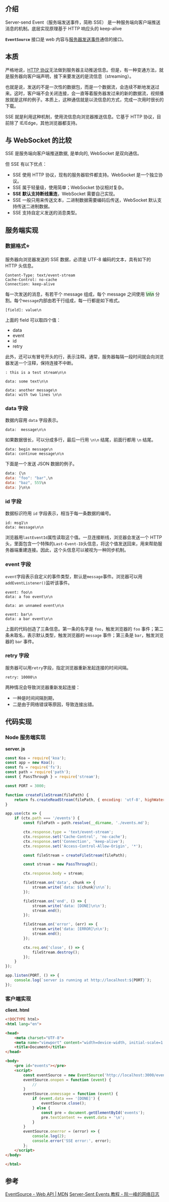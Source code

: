 ## 介绍

Server-send Event（服务端发送事件，简称 SSE） 是一种服务端向客户端推送消息的机制。底层实现原理基于 HTTP 响应头的 keep-alive

**`EventSource`** 接口是 web 内容与[服务器发送事件](https://developer.mozilla.org/zh-CN/docs/Web/API/Server-sent_events)通信的接口。
## 本质

严格地说，[HTTP 协议](https://www.ruanyifeng.com/blog/2016/08/http.html)无法做到服务器主动推送信息。但是，有一种变通方法，就是服务器向客户端声明，接下来要发送的是流信息（streaming）。

也就是说，发送的不是一次性的数据包，而是一个数据流，会连续不断地发送过来。这时，客户端不会关闭连接，会一直等着服务器发过来的新的数据流，视频播放就是这样的例子。本质上，这种通信就是以流信息的方式，完成一次用时很长的下载。

SSE 就是利用这种机制，使用流信息向浏览器推送信息。它基于 HTTP 协议，目前除了 IE/Edge，其他浏览器都支持。

## 与 WebSocket 的比较

SSE 是服务端向客户端推送数据, 是单向的, WebSocket 是双向通信。

但 SSE 有以下优点：

- SSE 使用 HTTP 协议，现有的服务器软件都支持。WebSocket 是一个独立协议。
- SSE 属于轻量级，使用简单；WebSocket 协议相对复杂。
- **SSE 默认支持断线重连**，WebSocket 需要自己实现。
- SSE 一般只用来传送文本，二进制数据需要编码后传送，WebSocket 默认支持传送二进制数据。
- SSE 支持自定义发送的消息类型。

## 服务端实现

### 数据格式⭐

服务器向浏览器发送的 SSE 数据，必须是 UTF-8 编码的文本，具有如下的 HTTP 头信息。

```
Content-Type: text/event-stream
Cache-Control: no-cache
Connection: keep-alive
```

每一次发送的消息，有若干个 message 组成，每个 message 之间使用 <mark style="background: #BBFABBA6;">\n\n</mark> 分割。每个`message`内部由若干行组成，每一行都是如下格式。

```
[field]: value\n
```

上面的 field 可以取四个值：

- data
- event
- id
- retry

此外，还可以有冒号开头的行，表示注释。通常，服务器每隔一段时间就会向浏览器发送一个注释，保持连接不中断。

```
: this is a test stream\n\n

data: some text\n\n

data: another message\n
data: with two lines \n\n
```

### data 字段

数据内容用 `data` 字段表示。

```
data:  message\n\n
```

如果数据很长，可以分成多行，最后一行用 `\n\n` 结尾，前面行都用 `\n` 结尾。

```
data: begin message\n
data: continue message\n\n
```

下面是一个发送 JSON 数据的例子。

```js
data: {\n
data: "foo": "bar",\n
data: "baz", 555\n
data: }\n\n
```

### id 字段

数据标识符用 `id` 字段表示，相当于每一条数据的编号。

```
id: msg1\n
data: message\n\n
```

浏览器用`lastEventId`属性读取这个值。一旦连接断线，浏览器会发送一个 HTTP 头，里面包含一个特殊的`Last-Event-ID`头信息，将这个值发送回来，用来帮助服务器端重建连接。因此，这个头信息可以被视为一种同步机制。

### event 字段

`event`字段表示自定义的事件类型，默认是`message`事件。浏览器可以用`addEventListener()`监听该事件。

```
event: foo\n
data: a foo event\n\n

data: an unnamed event\n\n

event: bar\n
data: a bar event\n\n
```

上面的代码创造了三条信息。第一条的名字是 `foo`，触发浏览器的 `foo` 事件；第二条未取名，表示默认类型，触发浏览器的 `message` 事件；第三条是 `bar`，触发浏览器的 `bar` 事件。

### retry 字段

服务器可以用`retry`字段，指定浏览器重新发起连接的时间间隔。

```
retry: 10000\n
```

两种情况会导致浏览器重新发起连接：

- 一种是时间间隔到期，
- 二是由于网络错误等原因，导致连接出错。


## 代码实现

### Node 服务端实现

**server. js**

```js
const Koa = require('koa');
const app = new Koa();
const fs = require('fs');
const path = require('path');
const { PassThrough } = require('stream');

const PORT = 3000;

function createFileStream(filePath) {
    return fs.createReadStream(filePath, { encoding: 'utf-8', highWaterMark: 1 });
}

app.use(ctx => {
    if (ctx.path === '/events') {
        const filePath = path.resolve(__dirname, './events.md');

        ctx.response.type = 'text/event-stream';
        ctx.response.set('Cache-Control', 'no-cache');
        ctx.response.set('Connection', 'keep-alive');
        ctx.response.set('Access-Control-Allow-Origin', '*');

        const fileStream = createFileStream(filePath);

        const stream = new PassThrough();

        ctx.response.body = stream;

        fileStream.on('data', chunk => {
            stream.write(`data: ${chunk}\n\n`);
        });

        fileStream.on('end', () => {
            stream.write('data: [DONE]\n\n');
            stream.end();
        });

        fileStream.on('error', (err) => {
            stream.write('data: [ERROR]\n\n');
            stream.end();
        });

        ctx.req.on('close', () => {
            fileStream.destroy();
        });
    }
});

app.listen(PORT, () => {
    console.log(`server is running at http://localhost:${PORT}`);
});

```

### 客户端实现

**client. html**

```html
<!DOCTYPE html>
<html lang="en">

<head>
    <meta charset="UTF-8">
    <meta name="viewport" content="width=device-width, initial-scale=1.0">
    <title>Document</title>
</head>

<body>
    <pre id="events"></pre>
    <script>
        const eventSource = new EventSource('http://localhost:3000/events');
        eventSource.onopen = function (event) {
            // 
        }
        eventSource.onmessage = function (event) {
            if (event.data === '[DONE]') {
                eventSource.close();
            } else {
                const pre = document.getElementById('events');
                pre.textContent += event.data + '\n';
            }
        }
        eventSource.onerror = (error) => {
            console.log(2);
            console.error('SSE error:', error);
        };
    </script>
</body>

</html>
```

## 参考

[EventSource - Web API | MDN](https://developer.mozilla.org/zh-CN/docs/Web/API/EventSource)
[Server-Sent Events 教程 - 阮一峰的网络日志](https://www.ruanyifeng.com/blog/2017/05/server-sent_events.html)